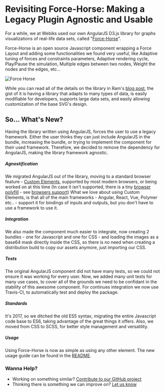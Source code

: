 # Revisiting Force-Horse: Making a Legacy Plugin Agnostic and Usable
For a while, we at Webiks used our own AngularJS D3.js library for graphs visualizations of real-life data sets, called "[Force-Horse](https://github.com/Webiks/force-horse)".

Force-Horse is an open source Javascript component wrapping a Force Layout and adding some functionalities we found very useful, like Adaptive tuning of forces and constraints parameters, Adaptive rendering cycle, Play/Pause the simulation, Multiple edges between two nodes, Weight the nodes and the edges, etc...

![Force Horse](http://webiks.com/wp-content/uploads/2016/07/force_horse-768x441.png)

While you can read all of the details on the library in Ram's [blog post](http://webiks.com/force-horse-force-layout-component/), the gist of it is having a library that adapts to many types of data, is easily modifiable for developers, supports large data sets, and easily allowing customization of the base SVG's design.

## So... What's New?
Having the library written using AngularJS, forces the user to use a legacy framework. Either the user thinks they can just include AngularJS in the bundle, increasing the bundle, or trying to implement the component for their used framework.
Therefore, we decided to remove the dependency for AngularJS, making the library framework agnostic.

##### Agnostification
We migrated AngularJS out of the library, moving to a standard browser feature - [Custom Elements](https://developer.mozilla.org/en-US/docs/Web/Web_Components/Custom_Elements), supported by most modern browsers, or being worked on at this time (In case it isn't supported, there is a tiny [browser polyfill](https://github.com/webcomponents/webcomponentsjs) - see [browsers support](https://caniuse.com/#search=custom%20elements%20v0))
What we love about using Custom Elements, is that all of the main frameworks - Angular, React, Vue, Polymer etc.. - support it for bindings of inputs and outputs, but you don't have to use a framework to use it.

##### Integration
We also made the component much easier to integrate, now creating 2 bundles - one for Javascript and one for CSS - and loading the images as a base64 mask directly inside the CSS, so there is no need when creating a distribution build to copy our assets anymore, just importing our CSS.

##### Tests
The original AngularJS component did not have many tests, so we could not ensure it was working for every user. Now, we added many unit tests for many use cases, to cover all of the grounds we need to be confidant in the stability of this awesome component.
For continues integration we now use Travis-CI, to automatically test and deploy the package.

##### Standards
It's 2017, so we ditched the old ES5 syntax, migrating the entire Javascript code base to ES6, taking advantage of the great things it offers.
Also, we moved from CSS to SCSS, for better style management and versatility.

##### Usage
Using Force-Horse is now as simple as using any other element. The new usage guide can be found in the [README](https://github.com/Webiks/force-horse).

### Wanna Help?
- Working on something similar? [Contribute to our GitHub project](https://github.com/webiks/force-horse)
- Thinking there is something we can improve on? [Let us know](https://github.com/webiks/force-horse/issues)
